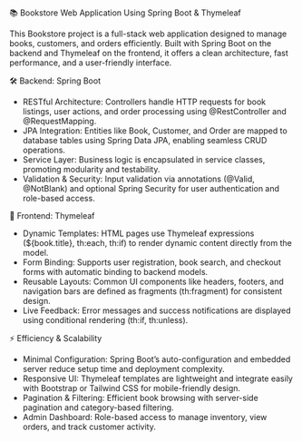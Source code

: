 📚 Bookstore Web Application Using Spring Boot & Thymeleaf

This Bookstore project is a full-stack web application designed to manage books, customers, and orders efficiently. Built with Spring Boot on the backend and Thymeleaf on the frontend, it offers a clean architecture, fast performance, and a user-friendly interface.

🛠️ Backend: Spring Boot

- RESTful Architecture: Controllers handle HTTP requests for book listings, user actions, and order processing using @RestController and @RequestMapping.
- JPA Integration: Entities like Book, Customer, and Order are mapped to database tables using Spring Data JPA, enabling seamless CRUD operations.
- Service Layer: Business logic is encapsulated in service classes, promoting modularity and testability.
- Validation & Security: Input validation via annotations (@Valid, @NotBlank) and optional Spring Security for user authentication and role-based access.

🎨 Frontend: Thymeleaf

- Dynamic Templates: HTML pages use Thymeleaf expressions (${book.title}, th:each, th:if) to render dynamic content directly from the model.
- Form Binding: Supports user registration, book search, and checkout forms with automatic binding to backend models.
- Reusable Layouts: Common UI components like headers, footers, and navigation bars are defined as fragments (th:fragment) for consistent design.
- Live Feedback: Error messages and success notifications are displayed using conditional rendering (th:if, th:unless).

⚡ Efficiency & Scalability

- Minimal Configuration: Spring Boot’s auto-configuration and embedded server reduce setup time and deployment complexity.
- Responsive UI: Thymeleaf templates are lightweight and integrate easily with Bootstrap or Tailwind CSS for mobile-friendly design.
- Pagination & Filtering: Efficient book browsing with server-side pagination and category-based filtering.
- Admin Dashboard: Role-based access to manage inventory, view orders, and track customer activity.


